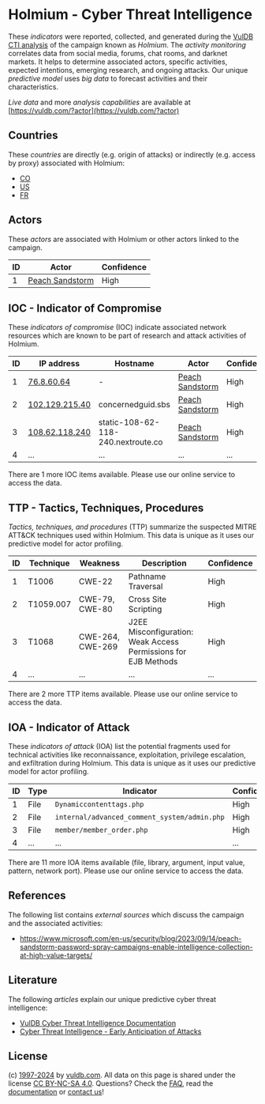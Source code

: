 # Holmium - Cyber Threat Intelligence

These _indicators_ were reported, collected, and generated during the [VulDB CTI analysis](https://vuldb.com/?kb.cti) of the campaign known as _Holmium_. The _activity monitoring_ correlates data from social media, forums, chat rooms, and darknet markets. It helps to determine associated actors, specific activities, expected intentions, emerging research, and ongoing attacks. Our unique _predictive model_ uses _big data_ to forecast activities and their characteristics.

_Live data_ and more _analysis capabilities_ are available at [https://vuldb.com/?actor](https://vuldb.com/?actor)

## Countries

These _countries_ are directly (e.g. origin of attacks) or indirectly (e.g. access by proxy) associated with Holmium:

* [CO](https://vuldb.com/?country.co)
* [US](https://vuldb.com/?country.us)
* [FR](https://vuldb.com/?country.fr)

## Actors

These _actors_ are associated with Holmium or other actors linked to the campaign.

ID | Actor | Confidence
-- | ----- | ----------
1 | [Peach Sandstorm](https://vuldb.com/?actor.peach_sandstorm) | High

## IOC - Indicator of Compromise

These _indicators of compromise_ (IOC) indicate associated network resources which are known to be part of research and attack activities of Holmium.

ID | IP address | Hostname | Actor | Confidence
-- | ---------- | -------- | ----- | ----------
1 | [76.8.60.64](https://vuldb.com/?ip.76.8.60.64) | - | [Peach Sandstorm](https://vuldb.com/?actor.peach_sandstorm) | High
2 | [102.129.215.40](https://vuldb.com/?ip.102.129.215.40) | concernedguid.sbs | [Peach Sandstorm](https://vuldb.com/?actor.peach_sandstorm) | High
3 | [108.62.118.240](https://vuldb.com/?ip.108.62.118.240) | static-108-62-118-240.nextroute.co | [Peach Sandstorm](https://vuldb.com/?actor.peach_sandstorm) | High
4 | ... | ... | ... | ...

There are 1 more IOC items available. Please use our online service to access the data.

## TTP - Tactics, Techniques, Procedures

_Tactics, techniques, and procedures_ (TTP) summarize the suspected MITRE ATT&CK techniques used within Holmium. This data is unique as it uses our predictive model for actor profiling.

ID | Technique | Weakness | Description | Confidence
-- | --------- | -------- | ----------- | ----------
1 | T1006 | CWE-22 | Pathname Traversal | High
2 | T1059.007 | CWE-79, CWE-80 | Cross Site Scripting | High
3 | T1068 | CWE-264, CWE-269 | J2EE Misconfiguration: Weak Access Permissions for EJB Methods | High
4 | ... | ... | ... | ...

There are 2 more TTP items available. Please use our online service to access the data.

## IOA - Indicator of Attack

These _indicators of attack_ (IOA) list the potential fragments used for technical activities like reconnaissance, exploitation, privilege escalation, and exfiltration during Holmium. This data is unique as it uses our predictive model for actor profiling.

ID | Type | Indicator | Confidence
-- | ---- | --------- | ----------
1 | File | `Dynamiccontenttags.php` | High
2 | File | `internal/advanced_comment_system/admin.php` | High
3 | File | `member/member_order.php` | High
4 | ... | ... | ...

There are 11 more IOA items available (file, library, argument, input value, pattern, network port). Please use our online service to access the data.

## References

The following list contains _external sources_ which discuss the campaign and the associated activities:

* https://www.microsoft.com/en-us/security/blog/2023/09/14/peach-sandstorm-password-spray-campaigns-enable-intelligence-collection-at-high-value-targets/

## Literature

The following _articles_ explain our unique predictive cyber threat intelligence:

* [VulDB Cyber Threat Intelligence Documentation](https://vuldb.com/?kb.cti)
* [Cyber Threat Intelligence - Early Anticipation of Attacks](https://www.scip.ch/en/?labs.20201022)

## License

(c) [1997-2024](https://vuldb.com/?kb.changelog) by [vuldb.com](https://vuldb.com/?kb.about). All data on this page is shared under the license [CC BY-NC-SA 4.0](https://creativecommons.org/licenses/by-nc-sa/4.0/). Questions? Check the [FAQ](https://vuldb.com/?kb.faq), read the [documentation](https://vuldb.com/?kb) or [contact us](https://vuldb.com/?contact)!
